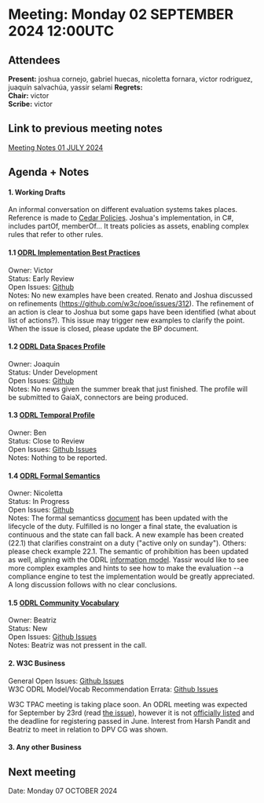 # Meeting:  Monday 02 SEPTEMBER 2024 12:00UTC

## Attendees

**Present:**  joshua cornejo, gabriel huecas, nicoletta fornara, victor rodriguez, juaquín salvachúa, yassir selami 
**Regrets:**   
**Chair:**   victor    
**Scribe:**   victor  

## Link to previous meeting notes

[Meeting Notes 01 JULY 2024](meeting-2024-07-01.md)

## Agenda + Notes

#### 1. Working Drafts   

An informal conversation on different evaluation systems takes places. Reference is made to [Cedar Policies](https://www.cedarpolicy.com/en).
Joshua's implementation, in C#, includes partOf, memberOf... It treats policies as assets, enabling complex rules that refer to other rules.

#### 1.1 [ODRL Implementation Best Practices](https://w3c.github.io/odrl/bp/)
Owner: Victor  
Status: Early Review  
Open Issues: [Github](https://github.com/w3c/odrl/issues?q=is%3Aissue+is%3Aopen+label%3A%22Implementation+Best+Practices%22)  
Notes: No new examples have been created. Renato and Joshua discussed on refinements (https://github.com/w3c/poe/issues/312). The refinement of an action is clear to Joshua but some gaps have been identified (what about list of actions?). This issue may trigger new examples to clarify the point. When the issue is closed, please update the BP document.
 
#### 1.2 [ODRL Data Spaces Profile](https://w3c.github.io/odrl/profile-dataspaces/)
Owner: Joaquin  
Status: Under Development  
Open Issues: [Github](https://github.com/w3c/odrl/issues?q=is%3Aissue+is%3Aopen+label%3A%22Data+Spaces%22)  
Notes: No news given the summer break that just finished. The profile will be submitted to GaiaX, connectors are being produced.  

#### 1.3 [ODRL Temporal Profile](https://w3c.github.io/odrl/profile-temporal/)
Owner: Ben  
Status: Close to Review  
Open Issues: [Github Issues](https://github.com/w3c/odrl/issues?q=is%3Aissue+is%3Aopen+label%3A%22Temporal+Profile%22)  
Notes: Nothing to be reported.

#### 1.4 [ODRL Formal Semantics](https://w3c.github.io/odrl/formal-semantics/)
Owner: Nicoletta  
Status: In Progress  
Open Issues: [Github](https://github.com/w3c/odrl/issues?q=is%3Aissue+is%3Aopen+label%3A%22Formal+Semantics%22)  
Notes: The formal semanticss [document](https://w3c.github.io/odrl/formal-semantics/) has been updated with the lifecycle of the duty. Fulfilled is no longer a final state, the evaluation is continuous and the state can fall back. A new example has been created (22.1) that clarifies constraint on a duty ("active only on sunday"). Others: please check example 22.1. The semantic of prohibition has been updated as well, aligning with the ODRL [information model](https://www.w3.org/TR/odrl-model/). 
Yassir would like to see more complex examples and hints to see how to make the evaluation --a compliance engine to test the implementation would be greatly appreciated. A long discussion follows with no clear conclusions. 

#### 1.5 [ODRL Community Vocabulary](https://w3c.github.io/odrl/community-vocab/)
Owner: Beatriz  
Status: New  
Open Issues: [Github Issues](https://github.com/w3c/odrl/issues?q=is%3Aissue+is%3Aopen+label%3A%22Community+Vocabulary%22)   
Notes: Beatriz was not pressent in the call.


#### 2. W3C Business

General Open Issues: [Github Issues](https://github.com/w3c/odrl/issues?q=is%3Aissue+is%3Aopen+label%3AW3C)  
W3C ODRL Model/Vocab Recommendation Errata: [Github Issues](https://github.com/w3c/poe/issues?q=is%3Aissue+is%3Aopen+label%3AErratumRaised)

W3C TPAC meeting is taking place soon. An ODRL meeting was expected for September by 23rd (read [the issue](https://github.com/w3c/odrl/issues/57)), however it is not [officially listed](https://www.w3.org/calendar/tpac2024/group-meetings/) and the deadline for registering passed in June. Interest from Harsh Pandit and Beatriz to meet in relation to DPV CG was shown.  


#### 3. Any other Business




## Next meeting

Date: Monday 07 OCTOBER 2024

